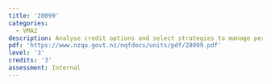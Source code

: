 ```yaml
---
title: '28099'
categories:
  - VMA2
description: Analyse credit options and select strategies to manage personal finances
pdf: 'https://www.nzqa.govt.nz/nqfdocs/units/pdf/28099.pdf'
level: '3'
credits: '3'
assessment: Internal
---
```


